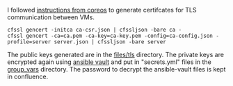 I followed [instructions from coreos](https://github.com/coreos/docs/blob/e9359bb91a8b243ef8b17623b211a91fcd8e2ec9/os/generate-self-signed-certificates.md)
to generate certifcates for TLS communication between VMs.

    cfssl gencert -initca ca-csr.json | cfssljson -bare ca -
    cfssl gencert -ca=ca.pem -ca-key=ca-key.pem -config=ca-config.json -profile=server server.json | cfssljson -bare server

The public keys generated are in the [files/tls](../files/tls) directory.
The private keys are encrypted again using [ansible vault](http://docs.ansible.com/ansible/playbooks_vault.html) and put in "secrets.yml" files in
the [group_vars](../group_vars) directory. The password to decrypt the ansible-vault files is kept in confluence.

